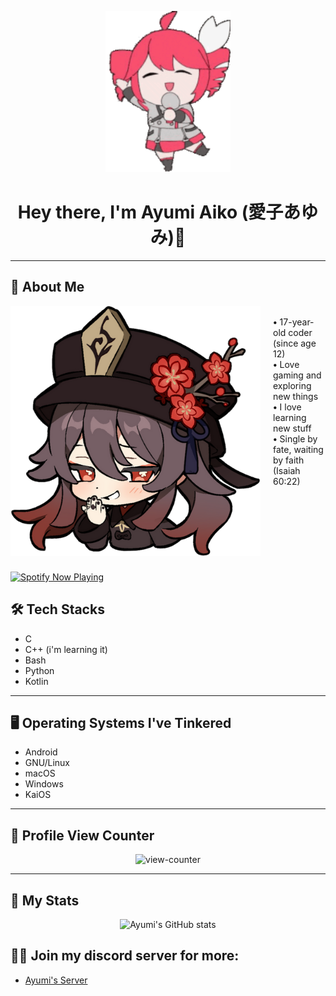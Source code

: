 <p align="center">
  <img src="https://raw.githubusercontent.com/Crystaltrd/Crystaltrd/refs/heads/main/teto-tetoris.gif" alt="tetoris" width="200">
</p>

<h1 align="center">Hey there, I'm Ayumi Aiko (愛子あゆみ)👋</h1>

---

## 🌸 About Me
<p>
  <img src="hutao.png" alt="Hu Tao" width="400" align="left" style="margin-right: 20px;" />
  <br>
  <b>•</b> 17-year-old coder (since age 12)<br>
  <b>•</b> Love gaming and exploring new things<br>
  <b>•</b> I love learning new stuff<br>
  <b>•</b> Single by fate, waiting by faith (Isaiah 60:22)<br>
  <br><br><br><br><br><br><br><br>
  <a href="https://open.spotify.com/user/31yff4qe7m5vps7nfx3j7soi4lcu">
    <img src="https://spotify-github-profile.kittinanx.com/api/view?uid=31yff4qe7m5vps7nfx3j7soi4lcu&cover_image=true&theme=novatorem&show_offline=false&background_color=0d1117&interchange=false&bar_color=1db954&bar_color_cover=false" alt="Spotify Now Playing" />
  </a>
</p>

## 🛠️ Tech Stacks
- C
- C++ (i'm learning it)
- Bash
- Python
- Kotlin

---

## 🖥️ Operating Systems I've Tinkered
- Android
- GNU/Linux
- macOS
- Windows
- KaiOS

---

## 👀 Profile View Counter
<p align="center">
  <img src="https://moe-counter.glitch.me/get/@ayumi-aiko?theme=original-new" alt="view-counter"/>
</p>

---

## 🥰 My Stats
<p align="center">
  <img src="https://github-readme-stats-denvercoder1.vercel.app/api?username=ayumi-aiko&show_icons=true&include_all_commits=true&count_private=true&theme=tokyonight" alt="Ayumi's GitHub stats" />
</p>

## 👋🏻 Join my discord server for more:
- [Ayumi's Server](https://discord.gg/GRded35Ak4)